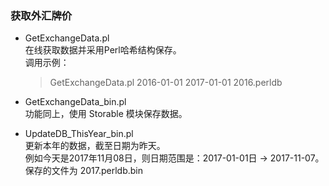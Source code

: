 ### 获取外汇牌价

* GetExchangeData.pl  
  在线获取数据并采用Perl哈希结构保存。  
  调用示例：  
  > GetExchangeData.pl 2016-01-01 2017-01-01 2016.perldb  

* GetExchangeData_bin.pl  
  功能同上，使用 Storable 模块保存数据。  

* UpdateDB_ThisYear_bin.pl  
  更新本年的数据，截至日期为昨天。  
  例如今天是2017年11月08日，则日期范围是：2017-01-01日 -> 2017-11-07。  
  保存的文件为 2017.perldb.bin  


